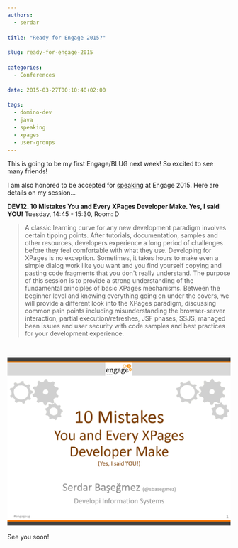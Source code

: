 ```yaml
---
authors:
  - serdar

title: "Ready for Engage 2015?"

slug: ready-for-engage-2015

categories:
  - Conferences

date: 2015-03-27T00:10:40+02:00

tags:
  - domino-dev
  - java
  - speaking
  - xpages
  - user-groups
---
```


This is going to be my first Engage/BLUG next week! So excited to see many friends!

I am also honored to be accepted for [speaking](http://engage.ug/engage.nsf/Pages/Event20150330_Agenda2) at Engage 2015. Here are details on my session...

<!-- more -->
**DEV12. 10 Mistakes You and Every XPages Developer Make. Yes, I said YOU!**
Tuesday, 14:45 - 15:30, Room: D

> A classic learning curve for any new development paradigm involves certain tipping points. After tutorials, documentation, samples and other resources, developers experience a long period of challenges before they feel comfortable with what they use. Developing for XPages is no exception. Sometimes, it takes hours to make even a simple dialog work like you want and you find yourself copying and pasting code fragments that you don't really understand.
> The purpose of this session is to provide a strong understanding of the fundamental principles of basic XPages mechanisms. Between the beginner level and knowing everything going on under the covers, we will provide a different look into the XPages paradigm, discussing common pain points including misunderstanding the browser-server interaction, partial execution/refreshes, JSF phases, SSJS, managed bean issues and user security with code samples and best practices for your development experience.

<br />

![Image:Ready for Engage 2015?](../../images/imported/ready-for-engage-2015-M2.gif)

See you soon!
